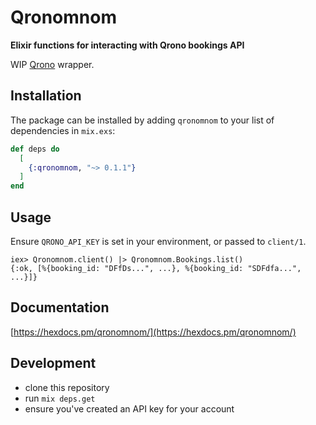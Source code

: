 # Qronomnom

**Elixir functions for interacting with Qrono bookings API**

WIP [Qrono](https://qrono.dev/) wrapper.

## Installation

The package can be installed by adding `qronomnom` to your list of dependencies in `mix.exs`:

```elixir
def deps do
  [
    {:qronomnom, "~> 0.1.1"}
  ]
end
```

## Usage

Ensure `QRONO_API_KEY` is set in your environment, or passed to `client/1`.

```
iex> Qronomnom.client() |> Qronomnom.Bookings.list()
{:ok, [%{booking_id: "DFfDs...", ...}, %{booking_id: "SDFdfa...", ...}]}

```

## Documentation

[https://hexdocs.pm/qronomnom/](https://hexdocs.pm/qronomnom/)

## Development

* clone this repository
* run `mix deps.get`
* ensure you've created an API key for your account
